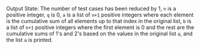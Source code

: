 Output State: The number of test cases has been reduced by 1, `n` is a positive integer, `q` is 0, `a` is a list of `n+1` positive integers where each element is the cumulative sum of all elements up to that index in the original list, `b` is a list of `n+1` positive integers where the first element is 0 and the rest are the cumulative sums of 1's and 2's based on the values in the original list `a`, and the list `a` is printed.